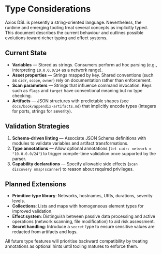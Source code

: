 # Type Considerations

Axios DSL is presently a string-oriented language. Nevertheless, the runtime and emerging tooling treat several concepts as implicitly typed. This document describes the current behaviour and outlines possible evolutions toward richer typing and effect systems.

## Current State

- **Variables** — Stored as strings. Consumers perform ad hoc parsing (e.g., interpreting `10.0.0.0/24` as a network range).
- **Asset properties** — Strings mapped by key. Shared conventions (such as `cidr`, `scope`, `owner`) rely on documentation rather than enforcement.
- **Scan parameters** — Strings that influence command invocation. Keys such as `flags` and `target` have conventional meaning but no type checking.
- **Artifacts** — JSON structures with predictable shapes (see `docs/book/appendix-artifacts.md`) that implicitly encode types (integers for ports, strings for severity).

## Validation Strategies

1. **Schema-driven linting** — Associate JSON Schema definitions with modules to validate variables and artifact transformations.
2. **Type annotations** — Allow optional annotations (`let cidr: network = "10.0.0.0/24"`) to trigger compile-time validation once supported by the parser.
3. **Capability declarations** — Specify allowable side effects (`scan discovery nmap!scanner`) to reason about required privileges.

## Planned Extensions

- **Primitive type library**: Networks, hostnames, URIs, durations, severity levels.
- **Collections**: Lists and maps with homogeneous element types for improved validation.
- **Effect system**: Distinguish between passive data processing and active operations (network scanning, file modification) to aid risk assessment.
- **Secret handling**: Introduce a `secret` type to ensure sensitive values are redacted from artifacts and logs.

All future type features will prioritise backward compatibility by treating annotations as optional hints until tooling matures to enforce them.
